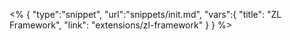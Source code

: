 <% {
	"type":"snippet", "url":"snippets/init.md", "vars":{
		"title": "ZL Framework",
		"link": "extensions\/zl-framework"
	}
} %>